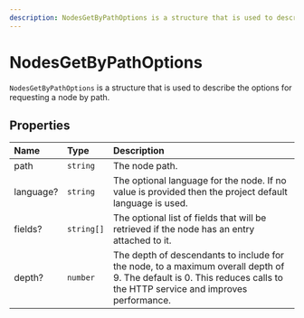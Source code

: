 ```yaml
---
description: NodesGetByPathOptions is a structure that is used to describe the options for requesting a node by path.
---
```


# NodesGetByPathOptions

`NodesGetByPathOptions` is a structure that is used to describe the options for requesting a node by path.

## Properties

| Name | Type | Description |
| :--- | :--- | :---------- |
| path | `string` | The node path. |
| language? | `string` | The optional language for the node. If no value is provided then the project default language is used. |
| fields? | `string[]` | The optional list of fields that will be retrieved if the node has an entry attached to it. |
| depth? | `number` | The depth of descendants to include for the node, to a maximum overall depth of 9. The default is 0. This reduces calls to the HTTP service and improves performance. |
